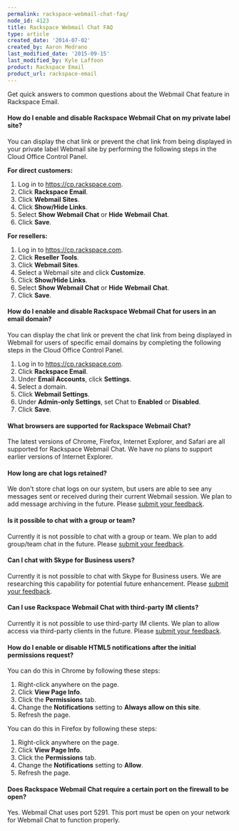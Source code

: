 ```yaml
---
permalink: rackspace-webmail-chat-faq/
node_id: 4123
title: Rackspace Webmail Chat FAQ
type: article
created_date: '2014-07-02'
created_by: Aaron Medrano
last_modified_date: '2015-09-15'
last_modified_by: Kyle Laffoon
product: Rackspace Email
product_url: rackspace-email
---
```


Get quick answers to common questions about the Webmail Chat feature in
Rackspace Email.

#### How do I enable and disable Rackspace Webmail Chat on my private label site?

You can display the chat link or prevent the chat link from being
displayed in your private label Webmail site by performing the following
steps in the Cloud Office Control Panel.

**For direct customers:**

1.  Log in to <https://cp.rackspace.com>.
2.  Click **Rackspace Email**.
3.  Click **Webmail Sites**.
4.  Click **Show/Hide Links**.
5.  Select **Show Webmail Chat** or **Hide** **Webmail** **Chat**.
6.  Click **Save**.

**For resellers:**

1.  Log in to <https://cp.rackspace.com>.
2.  Click **Reseller Tools**.
3.  Click **Webmail Sites**.
4.  Select a Webmail site and click **Customize**.
5.  Click **Show/Hide Links**.
6.  Select **Show Webmail Chat** or **Hide** **Webmail** **Chat**.
7.  Click **Save**.

#### How do I enable and disable Rackspace Webmail Chat for users in an email domain?

You can display the chat link or prevent the chat link from being
displayed in Webmail for users of specific email domains by completing
the following steps in the Cloud Office Control Panel.

1.  Log in to <https://cp.rackspace.com>.
2.  Click **Rackspace Email**.
3.  Under **Email Accounts**, click **Settings**.
4.  Select a domain.
5.  Click **Webmail Settings**.
6.  Under **Admin-only Settings**, set Chat to **Enabled** or
    **Disabled**.
7.  Click **Save**.

#### What browsers are supported for Rackspace Webmail Chat?

The latest versions of Chrome, Firefox, Internet Explorer, and Safari
are all supported for Rackspace Webmail Chat. We have no plans to
support earlier versions of Internet Explorer.

#### How long are chat logs retained?

We don't store chat logs on our system, but users are able to see any
messages sent or received during their current Webmail session. We plan
to add message archiving in the future. Please [submit your
feedback](http://feedback.rackspace.com/ "submit your feedback").

#### Is it possible to chat with a group or team?

Currently it is not possible to chat with a group or team. We plan to
add group/team chat in the future. Please [submit your
feedback](http://feedback.rackspace.com/ "submit your feedback").

#### Can I chat with Skype for Business users?

Currently it is not possible to chat with Skype for Business users. We
are researching this capability for potential future enhancement. Please
[submit your
feedback](http://feedback.rackspace.com/ "submit your feedback").

#### Can I use Rackspace Webmail Chat with third-party IM clients?

Currently it is not possible to use third-party IM clients. We plan to
allow access via third-party clients in the future. Please [submit your
feedback](http://feedback.rackspace.com/ "submit your feedback").

#### How do I enable or disable HTML5 notifications after the initial permissions request?

You can do this in Chrome by following these steps:

1.  Right-click anywhere on the page.
2.  Click **View Page Info**.
3.  Click the **Permissions** tab.
4.  Change the **Notifications** setting to **Always allow on this
    site**.
5.  Refresh the page.

You can do this in Firefox by following these steps:

1.  Right-click anywhere on the page.
2.  Click **View Page Info**.
3.  Click the **Permissions** tab.
4.  Change the **Notifications** setting to **Allow**.
5.  Refresh the page.

#### Does Rackspace Webmail Chat require a certain port on the firewall to be open?

Yes. Webmail Chat uses port 5291. This port must be open on your network
for Webmail Chat to function properly.
